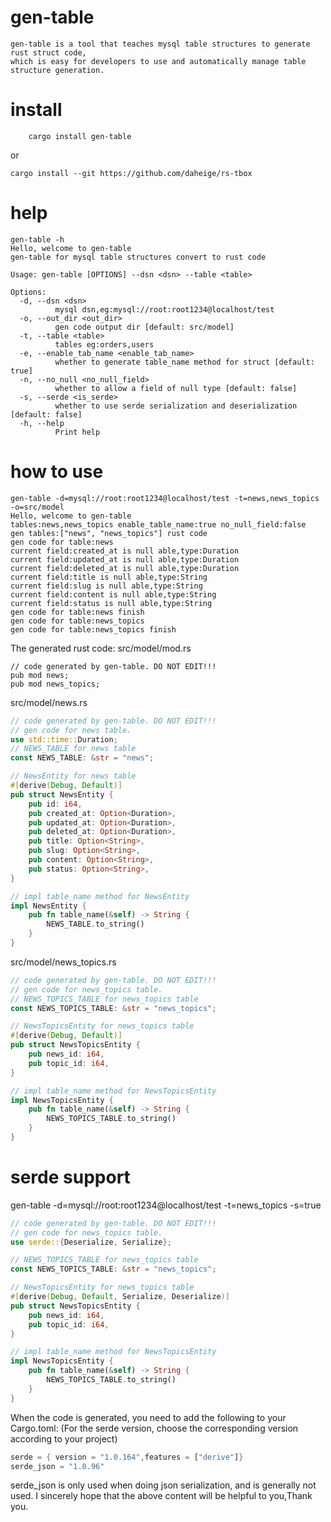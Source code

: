 # gen-table
    gen-table is a tool that teaches mysql table structures to generate rust struct code,
    which is easy for developers to use and automatically manage table structure generation.

# install
```shell
    cargo install gen-table
```
or
```shell
cargo install --git https://github.com/daheige/rs-tbox
```

# help
```
gen-table -h
Hello, welcome to gen-table
gen-table for mysql table structures convert to rust code

Usage: gen-table [OPTIONS] --dsn <dsn> --table <table>

Options:
  -d, --dsn <dsn>
          mysql dsn,eg:mysql://root:root1234@localhost/test
  -o, --out_dir <out_dir>
          gen code output dir [default: src/model]
  -t, --table <table>
          tables eg:orders,users
  -e, --enable_tab_name <enable_tab_name>
          whether to generate table_name method for struct [default: true]
  -n, --no_null <no_null_field>
          whether to allow a field of null type [default: false]
  -s, --serde <is_serde>
          whether to use serde serialization and deserialization [default: false]
  -h, --help
          Print help
```

# how to use
```shell
gen-table -d=mysql://root:root1234@localhost/test -t=news,news_topics -o=src/model
Hello, welcome to gen-table
tables:news,news_topics enable_table_name:true no_null_field:false
gen tables:["news", "news_topics"] rust code
gen code for table:news
current field:created_at is null able,type:Duration
current field:updated_at is null able,type:Duration
current field:deleted_at is null able,type:Duration
current field:title is null able,type:String
current field:slug is null able,type:String
current field:content is null able,type:String
current field:status is null able,type:String
gen code for table:news finish
gen code for table:news_topics
gen code for table:news_topics finish
```

The generated rust code:
src/model/mod.rs
```
// code generated by gen-table. DO NOT EDIT!!!
pub mod news;
pub mod news_topics;

```

src/model/news.rs
```rust
// code generated by gen-table. DO NOT EDIT!!!
// gen code for news table.
use std::time::Duration;
// NEWS_TABLE for news table
const NEWS_TABLE: &str = "news";

// NewsEntity for news table
#[derive(Debug, Default)]
pub struct NewsEntity {
	pub id: i64,
	pub created_at: Option<Duration>,
	pub updated_at: Option<Duration>,
	pub deleted_at: Option<Duration>,
	pub title: Option<String>,
	pub slug: Option<String>,
	pub content: Option<String>,
	pub status: Option<String>,
}

// impl table_name method for NewsEntity
impl NewsEntity {
	pub fn table_name(&self) -> String {
		NEWS_TABLE.to_string()
	}
}
```

src/model/news_topics.rs
```rust
// code generated by gen-table. DO NOT EDIT!!!
// gen code for news_topics table.
// NEWS_TOPICS_TABLE for news_topics table
const NEWS_TOPICS_TABLE: &str = "news_topics";

// NewsTopicsEntity for news_topics table
#[derive(Debug, Default)]
pub struct NewsTopicsEntity {
	pub news_id: i64,
	pub topic_id: i64,
}

// impl table_name method for NewsTopicsEntity
impl NewsTopicsEntity {
	pub fn table_name(&self) -> String {
		NEWS_TOPICS_TABLE.to_string()
	}
}
```

# serde support
gen-table -d=mysql://root:root1234@localhost/test -t=news_topics -s=true
```rust
// code generated by gen-table. DO NOT EDIT!!!
// gen code for news_topics table.
use serde::{Deserialize, Serialize};

// NEWS_TOPICS_TABLE for news_topics table
const NEWS_TOPICS_TABLE: &str = "news_topics";

// NewsTopicsEntity for news_topics table
#[derive(Debug, Default, Serialize, Deserialize)]
pub struct NewsTopicsEntity {
	pub news_id: i64,
	pub topic_id: i64,
}

// impl table_name method for NewsTopicsEntity
impl NewsTopicsEntity {
	pub fn table_name(&self) -> String {
		NEWS_TOPICS_TABLE.to_string()
	}
}
```

When the code is generated, you need to add the following to your Cargo.toml: 
(For the serde version, choose the corresponding version according to your project)

```rust
serde = { version = "1.0.164",features = ["derive"]}
serde_json = "1.0.96"
```
serde_json is only used when doing json serialization, and is generally not used.
I sincerely hope that the above content will be helpful to you,Thank you.
